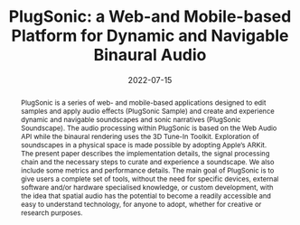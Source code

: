 ---
layout        : default-publication
title         : "PlugSonic: a Web-and Mobile-based Platform for Dynamic and Navigable Binaural Audio"
collection    : publications
permalink     : /publications/2022-07-15-comunita2022plugsonic

abstract      : "PlugSonic is a series of web- and mobile-based applications designed to edit samples and apply audio effects (PlugSonic Sample) and create and experience dynamic and navigable soundscapes and sonic narratives (PlugSonic Soundscape). The audio processing within PlugSonic is based on the Web Audio API while the binaural rendering uses the 3D Tune-In Toolkit. Exploration of soundscapes in a physical space is made possible by adopting Apple’s ARKit. The present paper describes the implementation details, the signal processing chain and the necessary steps to curate and experience a soundscape. We also include some metrics and performance details. The main goal of PlugSonic is to give users a complete set of tools, without the need for specific devices, external software and/or hardware specialised knowledge, or custom development, with the idea that spatial audio has the potential to become a readily accessible and easy to understand technology, for anyone to adopt, whether for creative or research purposes."

date            : 2022-07-15
venue           : 'EURASIP Journal on Audio, Speech, and Music Processing'
paperurl        : '/files/comunita2022plugsonic-paper.pdf'
image           : '/files/comunita2022plugsonic-image.png'
imagewidth      : 80.0
poster          : 
presentation    : 
code            : 
codename        : 
data            : 
dataname        : 
webpage         : 'https://pluggy.eu/'
webpagename     : 'https://pluggy.eu/'
categories      : 
citation        : 'Comunità, M. and Gerino, A. and Picinali, L. <b>"PlugSonic: a Web-and Mobile-based Platform for Dynamic and Navigable Binaural Audio"</b> - <i>EURASIP Journal on Audio, Speech, and Music Processing</i>'
author_profile  : true
---